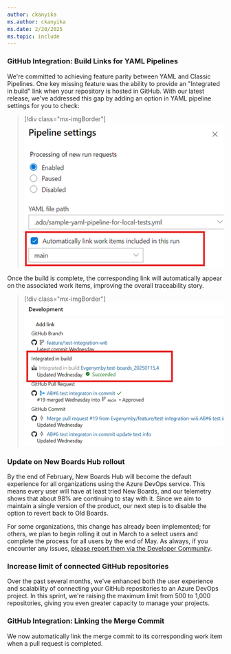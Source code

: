 ```yaml
---
author: ckanyika
ms.author: ckanyika
ms.date: 2/20/2025
ms.topic: include
---
```


### GitHub Integration: Build Links for YAML Pipelines

We're committed to achieving feature parity between YAML and Classic Pipelines. One key missing feature was the ability to provide an "Integrated in build" link when your repository is hosted in GitHub. With our latest release, we've addressed this gap by adding an option in YAML pipeline settings for you to check:

> [!div class="mx-imgBorder"]
> [![Screenshot of automatically link work items.](../../media/252-boards-01.png "Screenshot of automatically link work items")](../../media/252-boards-01.png#lightbox)

Once the build is complete, the corresponding link will automatically appear on the associated work items, improving the overall traceability story.

> [!div class="mx-imgBorder"]
> [![Screenshot of integrated in build.](../../media/252-boards-02.png "Screenshot of integrated in build")](../../media/252-boards-02.png#lightbox)

### Update on New Boards Hub rollout

By the end of February, New Boards Hub will become the default experience for all organizations using the Azure DevOps service. This means every user will have at least tried New Boards, and our telemetry shows that about 98% are continuing to stay with it. Since we aim to maintain a single version of the product, our next step is to disable the option to revert back to Old Boards. 

For some organizations, this change has already been implemented; for others, we plan to begin rolling it out in March to a select users and complete the process for all users by the end of May. As always, if you encounter any issues, [please report them via the Developer Community](https://developercommunity.visualstudio.com/AzureDevOps). 


### Increase limit of connected GitHub repositories

Over the past several months, we've enhanced both the user experience and scalability of connecting your GitHub repositories to an Azure DevOps project. In this sprint, we're raising the maximum limit from 500 to 1,000 repositories, giving you even greater capacity to manage your projects.

### GitHub Integration: Linking the Merge Commit

We now automatically link the merge commit to its corresponding work item when a pull request is completed.